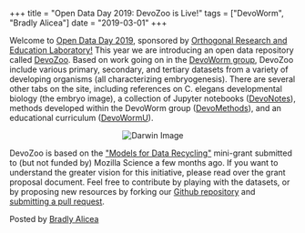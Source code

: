 +++
title =  "Open Data Day 2019: DevoZoo is Live!"
tags = ["DevoWorm", "Bradly Alicea"]
date = "2019-03-01"
+++

Welcome to [Open Data Day 2019](https://opendataday.org/), sponsored by [Orthogonal Research and Education Laboratory!](https://orthogonal-research.weebly.com/) This year we are introducing an open data repository called [DevoZoo](https://devoworm.github.io/devozoo.htm). Based on work going on in the [DevoWorm group](https://devoworm.weebly.com/), DevoZoo include various primary, secondary, and tertiary datasets from a variety of developing organisms (all characterizing embryogenesis). There are several other tabs on the site, including references on C. elegans developmental biology (the embryo image), a collection of Jupyter notebooks ([DevoNotes](https://devoworm.github.io/devo-notes.htm)), methods developed within the DevoWorm group ([DevoMethods](https://devoworm.github.io/devo-methods.htm)), and an educational curriculum ([DevoWormU](https://devoworm.github.io/devoworm-u.htm)).

<p align="center">
<img src="https://3.bp.blogspot.com/-sSmy8JuNGf0/XHW2ybiuYFI/AAAAAAAANcs/5HBPjcxEEpAx-ZrjwsOeUAwoEjxE2EThQCLcBGAs/s400/open-data-day-2019.png" alt='Darwin Image'/>
</p>

DevoZoo is based on the ["Models for Data Recycling"](https://github.com/Orthogonal-Research-Lab/Models-for-Data-Reuse) mini-grant submitted to (but not funded by) Mozilla Science a few months ago. If you want to understand the greater vision for this initiative, please read over the grant proposal document. Feel free to contribute by playing with the datasets, or by proposing new resources by forking our [Github repository](https://github.com/devoworm/Open-Data-Day) and [submitting a pull request](https://github.com/PointCloudLibrary/pcl/wiki/A-step-by-step-guide-on-preparing-and-submitting-a-pull-request).



Posted by [Bradly Alicea](https://www.linkedin.com/in/bradlyalicea/) 
